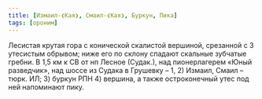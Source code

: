 ```yaml
---
title: [Измаил-❮Кая❯, Смаил-❮Кая❯, Буркун, Пика]
tags: [ороним]
---
```


Лесистая крутая гора с конической скалистой вершиной, срезанной с З утесистым
обрывом; ниже его по склону спадают скальные зубчатые гребни. В 1,5 км к СВ от
нп Лесное (Судак.), над пионерлагерем «Юный разведчик», над шоссе из Судака в
Грушевку – 1, 2) Измаил, Смаил – тюрк. ИЛ; 3) буркун РПН 4) вершина, а также
остроконечный утес под ней напоминают пику.
